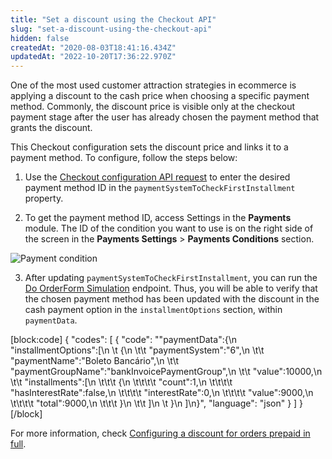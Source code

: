 ```yaml
---
title: "Set a discount using the Checkout API"
slug: "set-a-discount-using-the-checkout-api"
hidden: false
createdAt: "2020-08-03T18:41:16.434Z"
updatedAt: "2022-10-20T17:36:22.970Z"
---
```


One of the most used customer attraction strategies in ecommerce is applying a discount to the cash price when choosing a specific payment method. Commonly, the discount price is visible only at the checkout payment stage after the user has already chosen the payment method that grants the discount.

This Checkout configuration sets the discount price and links it to a payment method. To configure, follow the steps below:

1. Use the [Checkout configuration API request](https://developers.vtex.com/docs/api-reference/checkout-api#post-/api/checkout/pvt/configuration/orderForm) to enter the desired payment method ID in the `paymentSystemToCheckFirstInstallment` property.

2. To get the payment method ID, access Settings in the **Payments** module. The ID of the condition you want to use is on the right side of the screen in the **Payments Settings** > **Payments Conditions** section.

![Payment condition](https://cdn.jsdelivr.net/gh/vtexdocs/dev-portal-content@main/images/set-a-discount-using-the-checkout-api-0.png)

3. After updating `paymentSystemToCheckFirstInstallment`, you can run the [Do OrderForm Simulation](https://developers.vtex.com/docs/api-reference/marketplace-protocol#post-/-fulfillmentEndpoint-/pvt/orderForms/simulation) endpoint. Thus, you will be able to verify that the chosen payment method has been updated with the discount in the cash payment option in the `installmentOptions` section, within `paymentData`.

[block:code]
{
  "codes": [
    {
      "code": "\"paymentData\":{\n    \"installmentOptions\":[\n   \t {\n   \t\t \"paymentSystem\":\"6\",\n   \t\t \"paymentName\":\"Boleto Bancário\",\n   \t\t \"paymentGroupName\":\"bankInvoicePaymentGroup\",\n   \t\t \"value\":10000,\n   \t\t \"installments\":[\n   \t\t\t {\n   \t\t\t\t \"count\":1,\n   \t\t\t\t \"hasInterestRate\":false,\n   \t\t\t\t \"interestRate\":0,\n   \t\t\t\t \"value\":9000,\n   \t\t\t\t \"total\":9000,\n   \t\t\t }\n   \t\t ]\n   \t }\n    ]\n}",
      "language": "json"
    }
  ]
}
[/block]

For more information, check [Configuring a discount for orders prepaid in full](https://help.vtex.com/en/tutorial/configurar-desconto-de-preco-a-vista--7Lfcj9Wb5dpYfA2gKkACIt).

